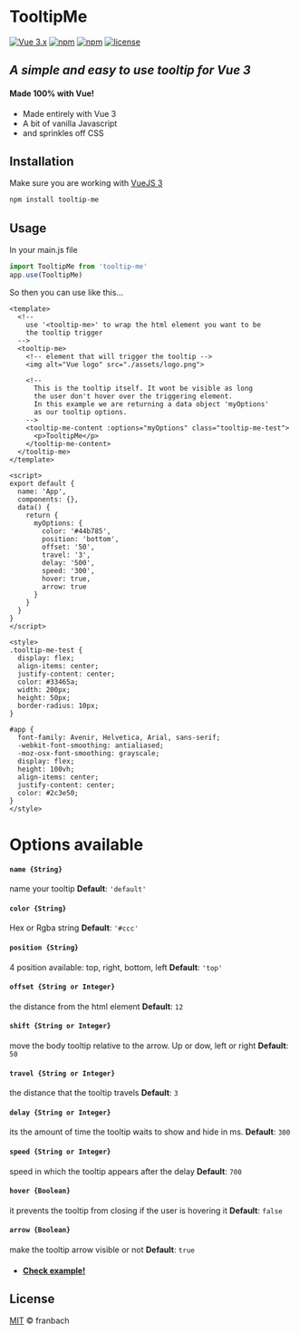 # TooltipMe

[![Vue 3.x](https://img.shields.io/badge/Vue-3.x-blueviolet.svg)](https://v3.vuejs.org/guide/introduction.html)
[![npm](https://img.shields.io/npm/v/tooltip-me)](https://www.npmjs.com/package/tooltip-me)
[![npm](https://img.shields.io/npm/dm/tooltip-me)](https://www.npmjs.com/package/tooltip-me)
[![license](https://img.shields.io/github/license/mashape/apistatus.svg)](https://github.com/franbach/tooltipme/blob/master/LICENSE.md)

## _A simple and easy to use tooltip for Vue 3_
#### Made 100% with Vue!

- Made entirely with Vue 3
- A bit of vanilla Javascript
- and sprinkles off CSS

## Installation

Make sure you are working with [VueJS 3](https://v3.vuejs.org/)

```sh
npm install tooltip-me
```

## Usage

In your main.js file
```js
import TooltipMe from 'tooltip-me'
app.use(TooltipMe)
```

So then you can use like this...
```vue
<template>
  <!-- 
    use '<tooltip-me>' to wrap the html element you want to be
    the tooltip trigger
  -->
  <tooltip-me>
    <!-- element that will trigger the tooltip -->
    <img alt="Vue logo" src="./assets/logo.png">

    <!-- 
      This is the tooltip itself. It wont be visible as long 
      the user don't hover over the triggering element.
      In this example we are returning a data object 'myOptions' 
      as our tooltip options. 
    -->
    <tooltip-me-content :options="myOptions" class="tooltip-me-test">
      <p>TooltipMe</p>
    </tooltip-me-content>
  </tooltip-me>
</template>

<script>
export default {
  name: 'App',
  components: {},
  data() {
    return {
      myOptions: {
        color: '#44b785',
        position: 'bottom',
        offset: '50',
        travel: '3',
        delay: '500',
        speed: '300',
        hover: true,
        arrow: true
      }
    }
  }
}
</script>

<style>
.tooltip-me-test {
  display: flex;
  align-items: center;
  justify-content: center;
  color: #33465a;
  width: 200px;
  height: 50px;
  border-radius: 10px;
}

#app {
  font-family: Avenir, Helvetica, Arial, sans-serif;
  -webkit-font-smoothing: antialiased;
  -moz-osx-font-smoothing: grayscale;
  display: flex;
  height: 100vh;
  align-items: center;
  justify-content: center;
  color: #2c3e50;
}
</style>
```

# Options available

#### `name {String}`
name your tooltip
**Default**: `'default'`

#### `color {String}`
Hex or Rgba string
**Default**: `'#ccc'`

#### `position {String}`
4 position available: top, right, bottom, left
**Default**: `'top'`

#### `offset {String or Integer}`
the distance from the html element
**Default**: `12`

#### `shift {String or Integer}`
move the body tooltip relative to the arrow. Up or dow, left or right
**Default**: `50`

#### `travel {String or Integer}`
the distance that the tooltip travels
**Default**: `3`

#### `delay {String or Integer}`
its the amount of time the tooltip waits to show and hide in ms.
**Default**: `300`

#### `speed {String or Integer}`
speed in which the tooltip appears after the delay
**Default**: `700`

#### `hover {Boolean}`
it prevents the tooltip from closing if the user is hovering it
**Default**: `false`

#### `arrow {Boolean}`
make the tooltip arrow visible or not
**Default**: `true`

* #### [Check example!](https://codesandbox.io/s/ylfpv?file=/src/App.vue)

## License

[MIT](./LICENSE.md) © franbach